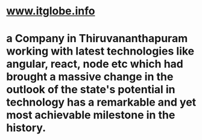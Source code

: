 # www.itglobe.info
# a Company in Thiruvananthapuram working with latest technologies like angular, react, node etc which had brought a massive change in the outlook of the state's potential in technology has a remarkable and yet most achievable milestone in the history.